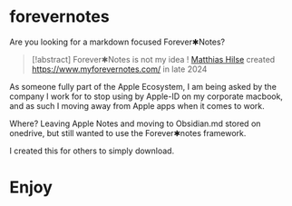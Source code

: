 # forevernotes

Are you looking for a markdown focused Forever✱Notes? 

> [!abstract] Forever✱Notes is not my idea ! 
> [Matthias Hilse](https://www.myforevernotes.com/matthias-hilse) created https://www.myforevernotes.com/ in late 2024

As someone fully part of the Apple Ecosystem, I am being asked by the company I work for to stop using by Apple-ID on my corporate macbook, and as such I moving away from Apple apps when it comes to work. 

Where? Leaving Apple Notes and moving to Obsidian.md stored on onedrive, but still wanted to use the Forever✱notes framework. 

I created this for others to simply download. 
# Enjoy
